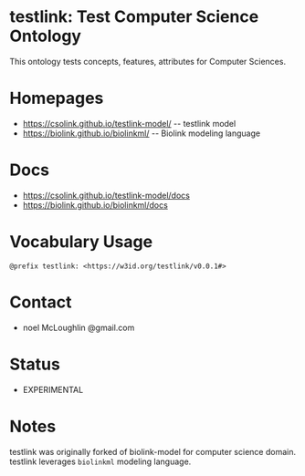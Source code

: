 testlink: Test Computer Science Ontology
=======
This ontology tests concepts, features, attributes for Computer Sciences.

# Homepages
* https://csolink.github.io/testlink-model/ -- testlink model
* https://biolink.github.io/biolinkml/ -- Biolink modeling language

# Docs
* https://csolink.github.io/testlink-model/docs
* https://biolink.github.io/biolinkml/docs

# Vocabulary Usage
    @prefix testlink: <https://w3id.org/testlink/v0.0.1#>

# Contact
* noel McLoughlin @gmail.com

# Status
* EXPERIMENTAL

# Notes
testlink was originally forked of biolink-model for computer science domain.
testlink leverages `biolinkml` modeling language.
